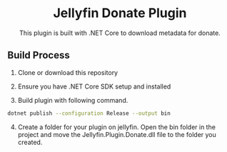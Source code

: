 <h1 align="center">Jellyfin Donate Plugin</h1>
<!-- <h3 align="center">Part of the <a href="https://jellyfin.media">Jellyfin Project</a></h3> -->

<p align="center">
This plugin is built with .NET Core to download metadata for donate.
</p>

## Build Process

1. Clone or download this repository

2. Ensure you have .NET Core SDK setup and installed

3. Build plugin with following command.

```sh
dotnet publish --configuration Release --output bin
```
4. Create a folder for your plugin on jellyfin. Open the bin folder in the project and move the Jellyfin.Plugin.Donate.dll file to the folder you created.